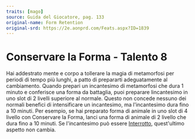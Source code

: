 ```yaml
---
traits: [mago]
source: Guida del Giocatore, pag. 133
original-name: Form Retention
original-srd: https://2e.aonprd.com/Feats.aspx?ID=1839
---
```


# Conservare la Forma - Talento 8

Hai addestrato mente e corpo a tollerare la magia di metamorfosi per periodi di
tempo più lunghi, a patto di prepararti adeguatamente al cambiamento. Quando
prepari un incantesimo di metamorfosi che dura 1 minuto e conferisce una forma
da battaglia, puoi preparare lincantesimo in uno slot di 2 livelli superiore al
normale. Questo non concede nessuno dei normali benefici di intensificare un
incantesimo, ma l'incantesimo dura fino a 10 minuti. Per esempio, se hai
preparato forma di animale in uno slot di 4 livello con Conservare la Forma,
lanci una forma di animale di 2 livello che dura fino a 10 minuti. Se
l'incantesimo può essere [Interrotto](/azioni/interrompere), quest'ultimo
aspetto non cambia.
